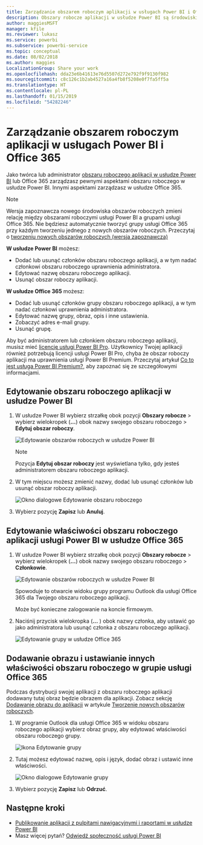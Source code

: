 ```yaml
---
title: Zarządzanie obszarem roboczym aplikacji w usługach Power BI i Office 365
description: Obszary robocze aplikacji w usłudze Power BI są środowiskiem współpracy zbudowanym ma grupach usługi Office 365. Zarządzanie obszarem roboczym aplikacji w usługach Power BI, jak i Office 365.
author: maggiesMSFT
manager: kfile
ms.reviewer: lukasz
ms.service: powerbi
ms.subservice: powerbi-service
ms.topic: conceptual
ms.date: 08/02/2018
ms.author: maggies
LocalizationGroup: Share your work
ms.openlocfilehash: dda23e6b41613e76d5507d272e792f9f9130f982
ms.sourcegitcommit: c8c126c1b2ab4527a16a4fb8f5208e0f7fa5ff5a
ms.translationtype: HT
ms.contentlocale: pl-PL
ms.lasthandoff: 01/15/2019
ms.locfileid: "54282246"
---
```

# <a name="manage-your-app-workspace-in-power-bi-and-office-365"></a>Zarządzanie obszarem roboczym aplikacji w usługach Power BI i Office 365
Jako twórca lub administrator [obszaru roboczego aplikacji w usłudze Power BI](service-create-distribute-apps.md) lub Office 365 zarządzasz pewnymi aspektami obszaru roboczego w usłudze Power BI. Innymi aspektami zarządzasz w usłudze Office 365. 

> [!NOTE]
> Wersja zapoznawcza nowego środowiska obszarów roboczych zmieni relację między obszarami roboczymi usługi Power BI a grupami usługi Office 365. Nie będziesz automatycznie tworzyć grupy usługi Office 365 przy każdym tworzeniu jednego z nowych obszarów roboczych. Przeczytaj o [tworzeniu nowych obszarów roboczych (wersja zapoznawcza)](service-create-the-new-workspaces.md)

**W usłudze Power BI** możesz:

* Dodać lub usunąć członków obszaru roboczego aplikacji, a w tym nadać członkowi obszaru roboczego uprawnienia administratora.
* Edytować nazwę obszaru roboczego aplikacji.
* Usunąć obszar roboczy aplikacji.

**W usłudze Office 365** możesz:

* Dodać lub usunąć członków grupy obszaru roboczego aplikacji, a w tym nadać członkowi uprawnienia administratora.
* Edytować nazwę grupy, obraz, opis i inne ustawienia.
* Zobaczyć adres e-mail grupy.
* Usunąć grupę.

Aby być administratorem lub członkiem obszaru roboczego aplikacji, musisz mieć [licencję usługi Power BI Pro](service-features-license-type.md). Użytkownicy Twojej aplikacji również potrzebują licencji usługi Power BI Pro, chyba że obszar roboczy aplikacji ma uprawnienia usługi Power BI Premium. Przeczytaj artykuł [Co to jest usługa Power BI Premium?](service-premium.md), aby zapoznać się ze szczegółowymi informacjami.

## <a name="edit-your-app-workspace-in-power-bi"></a>Edytowanie obszaru roboczego aplikacji w usłudze Power BI
1. W usłudze Power BI wybierz strzałkę obok pozycji **Obszary robocze** > wybierz wielokropek (**...**) obok nazwy swojego obszaru roboczego > **Edytuj obszar roboczy**. 
   
   ![Edytowanie obszarów roboczych w usłudze Power BI](media/service-manage-app-workspace-in-power-bi-and-office-365/power-bi-app-ellipsis.png)
   
   > [!NOTE]
   > Pozycja **Edytuj obszar roboczy** jest wyświetlana tylko, gdy jesteś administratorem obszaru roboczego aplikacji.
   > 
   > 
2. W tym miejscu możesz zmienić nazwy, dodać lub usunąć członków lub usunąć obszar roboczy aplikacji. 
   
   ![Okno dialogowe Edytowanie obszaru roboczego](media/service-manage-app-workspace-in-power-bi-and-office-365/power-bi-app-edit-workspace.png)
3. Wybierz pozycję **Zapisz** lub **Anuluj**.

## <a name="edit-power-bi-app-workspace-properties-in-office-365"></a>Edytowanie właściwości obszaru roboczego aplikacji usługi Power BI w usłudze Office 365
1. W usłudze Power BI wybierz strzałkę obok pozycji **Obszary robocze** > wybierz wielokropek (**...**) obok nazwy swojego obszaru roboczego > **Członkowie**. 
   
   ![Edytowanie obszarów roboczych w usłudze Power BI](media/service-manage-app-workspace-in-power-bi-and-office-365/power-bi-app-ellipsis.png)
   
   Spowoduje to otwarcie widoku grupy programu Outlook dla usługi Office 365 dla Twojego obszaru roboczego aplikacji.
   
   Może być konieczne zalogowanie na koncie firmowym.
2. Naciśnij przycisk wielokropka (**...** ) obok nazwy członka, aby ustawić go jako administratora lub usunąć członka z obszaru roboczego aplikacji. 
   
   ![Edytowanie grupy w usłudze Office 365](media/service-manage-app-workspace-in-power-bi-and-office-365/pbi_managegroupo365.png)

## <a name="add-an-image-and-set-other-workspace-properties-in-the-office-365-group"></a>Dodawanie obrazu i ustawianie innych właściwości obszaru roboczego w grupie usługi Office 365
Podczas dystrybucji swojej aplikacji z obszaru roboczego aplikacji dodawany tutaj obraz będzie obrazem dla aplikacji. Zobacz sekcję [Dodawanie obrazu do aplikacji](service-create-workspaces.md#add-an-image-to-your-office-365-app-workspace-optional) w artykule [Tworzenie nowych obszarów roboczych](service-create-workspaces.md).

1. W programie Outlook dla usługi Office 365 w widoku obszaru roboczego aplikacji wybierz obraz grupy, aby edytować właściwości obszaru roboczego grupy.
   
   ![Ikona Edytowanie grupy](media/service-manage-app-workspace-in-power-bi-and-office-365/pbi_editgroupo365.png)
2. Tutaj możesz edytować nazwę, opis i język, dodać obraz i ustawić inne właściwości.
   
   ![Okno dialogowe Edytowanie grupy](media/service-manage-app-workspace-in-power-bi-and-office-365/pbi_editgrpo365dialog.png)
3. Wybierz pozycję **Zapisz** lub **Odrzuć**.

## <a name="next-steps"></a>Następne kroki
* [Publikowanie aplikacji z pulpitami nawigacyjnymi i raportami w usłudze Power BI](service-create-distribute-apps.md)
* Masz więcej pytań? [Odwiedź społeczność usługi Power BI](http://community.powerbi.com/)

